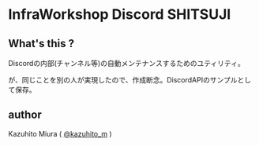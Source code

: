 InfraWorkshop Discord SHITSUJI
==========================

## What's this ?

Discordの内部(チャンネル等)の自動メンテナンスするためのユティリティ。

が、同じことを別の人が実現したので、作成断念。DiscordAPIのサンプルとして保存。

## author

Kazuhito Miura ( [@kazuhito_m](https://twitter.com/kazuhito_m "kazuhito_m on Twitter") )

